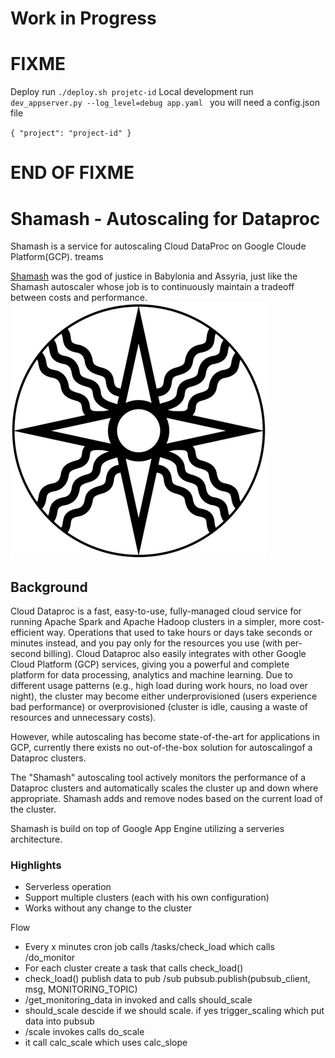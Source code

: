 # Work in Progress
# FIXME
Deploy run `./deploy.sh projetc-id`
Local development run `dev_appserver.py --log_level=debug app.yaml
` you will need a config.json file

`{
  "project": "project-id"
}`
# END OF FIXME
# Shamash - Autoscaling for Dataproc
Shamash is a service for autoscaling Cloud DataProc on Google Cloude Platform(GCP).
treams

[Shamash](https://www.wikiwand.com/en/Shamash) was the god of justice in Babylonia and Assyria, just like
the Shamash autoscaler whose job is to continuously maintain a tradeoff between costs and
performance.
![](static/Shamash.png)

## Background
Cloud Dataproc is a fast, easy-to-use, fully-managed cloud service for running Apache Spark and Apache Hadoop clusters in a simpler, more cost-efficient way. Operations that used to take hours or days take seconds or minutes instead, and you pay only for the resources you use (with per-second billing). Cloud Dataproc also easily integrates with other Google Cloud Platform (GCP) services, giving you a powerful and complete platform for data processing, analytics and machine learning.
Due to different usage patterns (e.g., high load during work hours, no load over night), the cluster may become either underprovisioned (users experience bad performance) or overprovisioned (cluster is idle, causing a waste of resources and unnecessary costs).

However, while autoscaling has become state-of-the-art for applications in GCP, currently there exists no out-of-the-box solution for autoscalingof a Dataproc clusters.

The "Shamash" autoscaling tool actively monitors the performance of a Dataproc clusters and automatically scales the cluster up and down where appropriate. Shamash adds and remove nodes based on the current load of the cluster.

Shamash is build on top of Google App Engine utilizing a serveries architecture. 

### Highlights
* Serverless operation
* Support multiple clusters (each with his own configuration)
* Works without any change to the cluster


Flow

* Every x minutes cron job calls /tasks/check_load which calls /do_monitor
* For each cluster create a task that calls check_load()
* check_load() publish data to pub /sub             pubsub.publish(pubsub_client, msg, MONITORING_TOPIC)
* /get_monitoring_data in invoked and calls should_scale
* should_scale descide if we should scale. if yes trigger_scaling which put data into pubsub
* /scale invokes calls do_scale
* it call calc_scale which uses calc_slope
